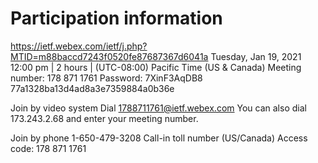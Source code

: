 # Participation information

https://ietf.webex.com/ietf/j.php?MTID=m88baccd7243f0520fe87687367d6041a
Tuesday, Jan 19, 2021 12:00 pm | 2 hours | (UTC-08:00) Pacific Time (US & Canada)
Meeting number: 178 871 1761
Password: 7XinF3AqDB8
77a1328ba13d4ad8a3e7359884a0b36e

Join by video system
Dial 1788711761@ietf.webex.com
You can also dial 173.243.2.68 and enter your meeting number.

Join by phone
1-650-479-3208 Call-in toll number (US/Canada)
Access code: 178 871 1761
